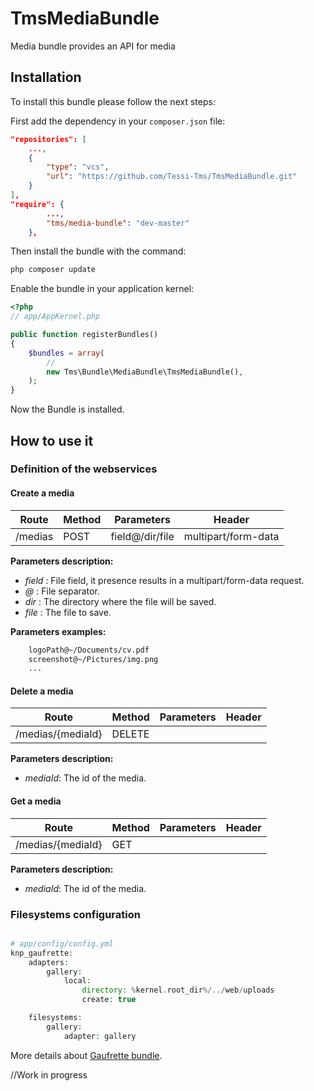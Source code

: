 TmsMediaBundle
==============

Media bundle provides an API for media


Installation
------------

To install this bundle please follow the next steps:

First add the dependency in your `composer.json` file:

```json
"repositories": [
    ...,
    {
        "type": "vcs",
        "url": "https://github.com/Tessi-Tms/TmsMediaBundle.git"
    }
],
"require": {
        ...,
        "tms/media-bundle": "dev-master"
    },
```

Then install the bundle with the command:

```sh
php composer update
```

Enable the bundle in your application kernel:

```php
<?php
// app/AppKernel.php

public function registerBundles()
{
    $bundles = array(
        //
        new Tms\Bundle\MediaBundle\TmsMediaBundle(),
    );
}
```
Now the Bundle is installed.

How to use it
-------------

### Definition of the webservices

#### Create a media

| Route           | Method | Parameters         | Header
|-----------------|--------|--------------------|----------------------------------------------------------------------------------------------------------------------------------------------------
| /medias         | POST   | field@/dir/file    | multipart/form-data

**Parameters description:**

- *field* : File field, it presence results in a multipart/form-data request.
- *@* : File separator.
- *dir* : The directory where the file will be saved.
- *file* : The file to save.

**Parameters examples:**

``` html
    logoPath@~/Documents/cv.pdf
    screenshot@~/Pictures/img.png
    ...
```

#### Delete a media

| Route                 | Method | Parameters         | Header
|-----------------------|--------|--------------------|----------------------------------------------------------------------------------------------------------------------------------------------------
| /medias/{mediaId}     | DELETE |                    |

**Parameters description:**

- *mediaId*: The id of the media.

#### Get a media

| Route                 | Method | Parameters         | Header
|-----------------------|--------|--------------------|----------------------------------------------------------------------------------------------------------------------------------------------------
| /medias/{mediaId}     | GET    |                    |

**Parameters description:**

- *mediaId*: The id of the media.

### Filesystems configuration

```php

# app/config/config.yml
knp_gaufrette:
    adapters:
        gallery:
            local:
                directory: %kernel.root_dir%/../web/uploads
                create: true

    filesystems:
        gallery:
            adapter: gallery
```
More details about [Gaufrette bundle](https://github.com/KnpLabs/Gaufrette.git).

//Work in progress
